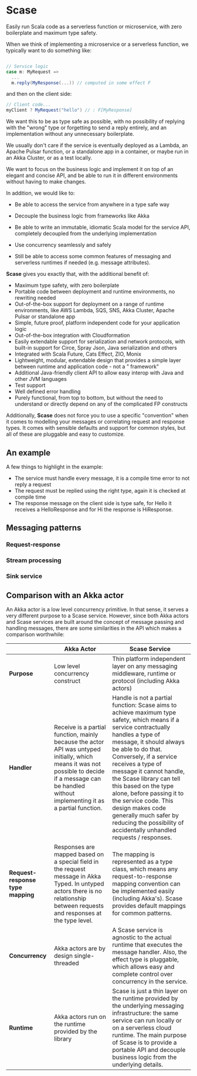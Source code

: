 # Scase

Easily run Scala code as a serverless function or microservice, with zero boilerplate and maximum type safety.

When we think of implementing a microservice or a serverless function, we typically want to do something like:

```scala

// Service logic
case m: MyRequest =>
  ...
  m.reply(MyResponse(...)) // computed in some effect F
```

and then on the client side:

```scala
// Client code...
myClient ? MyRequest("hello") // : F[MyResponse]
```

We want this to be as type safe as possible, with no possibility of replying with the "wrong"
type or forgetting to send a reply entirely, and an implementation without any unnecessary boilerplate.

We usually don't care if the service is eventually deployed as a Lambda, an Apache Pulsar function, or a
standalone app in a container, or maybe run in an Akka Cluster, or as a test locally.

 We want to focus on the business logic and implement it on top of an elegant
and concise API, and be able to run it in different environments without having to make changes.

In addition, we would like to:

* Be able to access the service from anywhere in a type safe way

* Decouple the business logic from frameworks like Akka

* Be able to write an immutable, idiomatic Scala model for the service API, completely decoupled from the underlying
  implementation

* Use concurrency seamlessly and safely

* Still be able to access some common features of messaging and serverless runtimes if needed (e.g. message attributes).

**Scase** gives you exactly that, with the additional benefit of:

* Maximum type safety, with zero boilerplate
* Portable code between deployment and runtime environments, no rewriting needed
* Out-of-the-box support for deployment on a range of runtime environments, like AWS Lambda, SQS, SNS, Akka Cluster,
  Apache Pulsar or standalone app
* Simple, future proof, platform independent code for your application logic
* Out-of-the-box integration with Cloudformation
* Easily extendable support for serialization and network protocols, with built-in support for Circe, Spray Json, Java
  serialization and others
* Integrated with Scala Future, Cats Effect, ZIO, Monix
* Lightweight, modular, extendable design that provides a simple layer between runtime and application code - not a "
  framework"
* Additional Java-friendly client API to allow easy interop with Java and other JVM languages
* Test support
* Well defined error handling
* Purely functional, from top to bottom, but without the need to understand or directly depend on any of the complicated
  FP constructs

Additionally, **Scase** does not force you to use a specific "convention" when it comes to modelling your messages or
correlating request and response types. It comes with sensible defaults and support for common styles, but all of these
are pluggable and easy to customize.

## An example

A few things to highlight in the example:

* The service must handle every message, it is a compile time error to not reply a request
* The request must be replied using the right type, again it is checked at compile time
* The response message on the client side is type safe, for Hello it receives a HelloResponse and for Hi the response is
  HiResponse.

## Messaging patterns

### Request-response

### Stream processing

### Sink service

## Comparison with an Akka actor

An Akka actor is a low level concurrency primitive. In that sense, it serves a very different purpose to a Scase
service. However, since both Akka actors and Scase services are built around the concept of message passing and handling messages,
there are some similarities in the API which makes a comparison worthwhile:

&nbsp; | Akka Actor | Scase Service
 --- | --- | --- 
**Purpose** | Low level concurrency construct | Thin platform independent layer on any messaging middleware, runtime or protocol (including Akka actors)
**Handler** | Receive is a partial function, mainly because the actor API was untyped initially, which means it was not possible to decide if a message can be handled without implementing it as a partial function. | Handle is not a partial function: Scase aims to achieve maximum type safety, which means if a service contractually handles a type of message, it should always be able to do that. Conversely, if a service receives a type of message it cannot handle, the Scase library can tell this based on the type alone, before passing it to the service code. This design makes code generally much safer by reducing the possibility of accidentally unhandled requests / responses.
**Request-response type mapping** | Responses are mapped based on a special field in the request message in Akka Typed. In untyped actors there is no relationship between requests and responses at the type level. | The mapping is represented as a type class, which means any request-to-response mapping convention can be implemented easily (including Akka's). Scase provides default mappings for common patterns.
**Concurrency** | Akka actors are by design single-threaded | A Scase service is agnostic to the actual runtime that executes the message handler. Also, the effect type is pluggable, which allows easy and complete control over concurrency in the service.
**Runtime** | Akka actors run on the runtime provided by the library | Scase is just a thin layer on the runtime provided by the underlying messaging infrastructure: the same service can run locally or on a serverless cloud runtime. The main purpose of Scase is to provide a portable API and decouple business logic from the underlying details.
